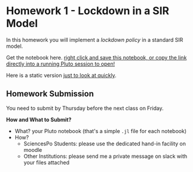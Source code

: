 # Homework 1 - Lockdown in a SIR Model

In this homework you will implement a *lockdown policy* in a standard SIR model. 

Get the notebook here. [right click and save this notebook, or copy the link directly into a running Pluto session to open!](https://github.com/floswald/NumericalMethods/blob/master/homework/homework1/discrete_lockdown.jl)

Here is a static version [just to look at quickly](https://raw.githack.com/floswald/NumericalMethods/master/homework/homework1/discrete_lockdown.jl.html).


## Homework Submission

You need to submit by Thursday before the next class on Friday. 

**How and What to Submit?**

* What? your Pluto notebook (that's a simple `.jl` file for each notebook)
* How?
    * SciencesPo Students: please use the dedicated hand-in facility on moodle
    * Other Institutions: please send me a private message on slack with your files attached


